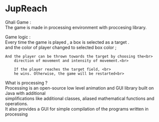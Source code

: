 # JupReach
Ghali Game :<br>
	The game is made in processing environment with 
	proccesing library.<br>
	
Game logic :<br> 
	Every time the game is played , a box is selected as a target .<br>
	and the color of player changed to selected box color ;<br> 
	
	And the player can be thrown towards the target by choosing the<br>
        direction of movement and intensity of movement.<br>
        
        If the player reaches the target field, <br>
        he wins. Otherwise, the game will be restarted<br>

What is processing ? <br>
Processing is an open-source low level animation and GUI library built on Java with additional <br>
simplifications like additional classes, aliased mathematical functions and operations.<br>
It also provides a GUI for simple compilation of the programs written in processing	 
